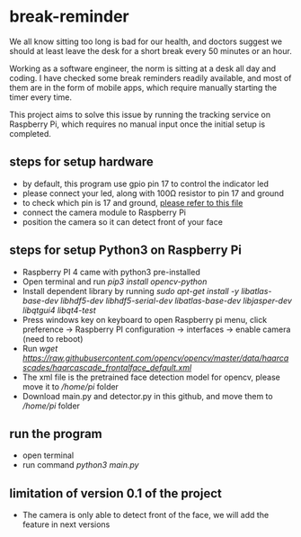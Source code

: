 # break-reminder

We all know sitting too long is bad for our health, and doctors suggest we should at least leave the desk for a short break every 50 minutes or an hour.

Working as a software engineer, the norm is sitting at a desk all day and coding. I have checked some break reminders readily available, and most of them are in the form of mobile apps, which require manually starting the timer every time.

This project aims to solve this issue by running the tracking service on Raspberry Pi, which requires no manual input once the initial setup is completed.

## steps for setup hardware

- by default, this program use gpio pin 17 to control the indicator led
- please connect your led, along with 100Ω resistor to pin 17 and ground
- to check which pin is 17 and ground, [please refer to this file](https://gpiozero.readthedocs.io/en/stable/recipes.html#pin-numbering)
- connect the camera module to Raspberry Pi
- position the camera so it can detect front of your face

## steps for setup Python3 on Raspberry Pi

- Raspberry PI 4 came with python3 pre-installed
- Open terminal and run *pip3 install opencv-python*
- Install dependent library by running *sudo apt-get install -y libatlas-base-dev libhdf5-dev libhdf5-serial-dev libatlas-base-dev libjasper-dev  libqtgui4  libqt4-test*
- Press windows key on keyboard to open Raspberry pi menu, click preference -> Raspberry PI configuration -> interfaces -> enable camera (need to reboot)
- Run *wget https://raw.githubusercontent.com/opencv/opencv/master/data/haarcascades/haarcascade_frontalface_default.xml*
- The xml file is the pretrained face detection model for opencv, please move it to */home/pi* folder
- Download main.py and detector.py in this github, and move them to */home/pi* folder

## run the program

- open terminal
- run command *python3 main.py*

## limitation of version 0.1 of the project

- The camera is only able to detect front of the face, we will add the feature in next versions
